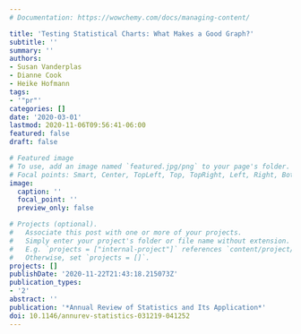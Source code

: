 ```yaml
---
# Documentation: https://wowchemy.com/docs/managing-content/

title: 'Testing Statistical Charts: What Makes a Good Graph?'
subtitle: ''
summary: ''
authors:
- Susan Vanderplas
- Dianne Cook
- Heike Hofmann
tags:
- '"pr"'
categories: []
date: '2020-03-01'
lastmod: 2020-11-06T09:56:41-06:00
featured: false
draft: false

# Featured image
# To use, add an image named `featured.jpg/png` to your page's folder.
# Focal points: Smart, Center, TopLeft, Top, TopRight, Left, Right, BottomLeft, Bottom, BottomRight.
image:
  caption: ''
  focal_point: ''
  preview_only: false

# Projects (optional).
#   Associate this post with one or more of your projects.
#   Simply enter your project's folder or file name without extension.
#   E.g. `projects = ["internal-project"]` references `content/project/deep-learning/index.md`.
#   Otherwise, set `projects = []`.
projects: []
publishDate: '2020-11-22T21:43:18.215073Z'
publication_types:
- '2'
abstract: ''
publication: '*Annual Review of Statistics and Its Application*'
doi: 10.1146/annurev-statistics-031219-041252
---
```

